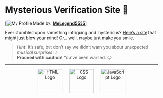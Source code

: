 # Mysterious Verification Site 👀
[![My Profile](https://avatars.githubusercontent.com/u/183177265?v=4) Made by: **[MeLegend5555](https://github.com/MeLegend5555)**]

Ever stumbled upon something intriguing and mysterious? [Here’s a site](https://melegend5555.github.io/Verification/) that might just blow your mind! Or… well, maybe just make you smile.

> *Hint*: It’s safe, but don’t say we didn’t warn you about unexpected *musical surprises*! 🎶  
**Proceed with caution!** You've been warned. 😉

---

<p align="center">
  <img src="https://github.com/MeLegend5555/MeLegend5555/blob/main/src/HTML-logo.png?raw=true" alt="HTML Logo" width="80" style="display:inline-block; margin-right: 10px;">
  <img src="https://github.com/MeLegend5555/MeLegend5555/blob/main/src/CSS-logo.png?raw=true" alt="CSS Logo" width="80" style="display:inline-block; margin: 0 10px;">
  <img src="https://github.com/MeLegend5555/MeLegend5555/blob/main/src/JavaScript-logo.png?raw=true" alt="JavaScript Logo" width="80" style="display:inline-block; margin-left: 10px;">
</p>

